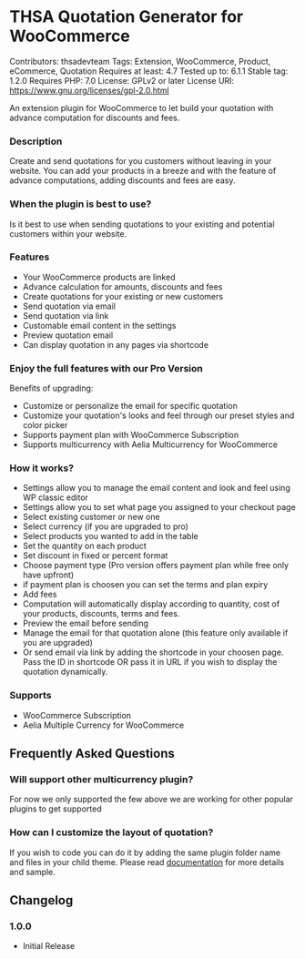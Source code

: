 # THSA Quotation Generator for WooCommerce
Contributors: thsadevteam
Tags: Extension, WooCommerce, Product, eCommerce, Quotation
Requires at least: 4.7
Tested up to: 6.1.1
Stable tag: 1.2.0
Requires PHP: 7.0
License: GPLv2 or later
License URI: https://www.gnu.org/licenses/gpl-2.0.html

An extension plugin for WooCommerce to let build your quotation with advance computation for discounts and fees.

### Description
Create and send quotations for you customers without leaving in your website. You can add your products in a breeze and with the feature of advance computations, adding discounts and fees are easy. 

### When the plugin is best to use?
Is it best to use when sending quotations to your existing and potential customers within your website.

### Features

* Your WooCommerce products are linked
* Advance calculation for amounts, discounts and fees
* Create quotations for your existing or new customers
* Send quotation via email
* Send quotation via link
* Customable email content in the settings
* Preview quotation email
* Can display quotation in any pages via shortcode


### Enjoy the full features with our Pro Version

Benefits of upgrading:
* Customize or personalize the email for specific quotation
* Customize your quotation's looks and feel through our preset styles and color picker
* Supports payment plan with WooCommerce Subscription
* Supports multicurrency with Aelia Multicurrency for WooCommerce


### How it works?

* Settings allow you to manage the email content and look and feel using WP classic editor
* Settings allow you to set what page you assigned to your checkout page
* Select existing customer or new one
* Select currency (if you are upgraded to pro)
* Select products you wanted to add in the table
* Set the quantity on each product
* Set discount in fixed or percent format
* Choose payment type (Pro version offers payment plan while free only have upfront)
* if payment plan is choosen you can set the terms and plan expiry
* Add fees
* Computation will automatically display according to quantity, cost of your products, discounts, terms and fees.
* Preview the email before sending
* Manage the email for that quotation alone (this feature only available if you are upgraded)
* Or send email via link by adding the shortcode in your choosen page. Pass the ID in shortcode OR pass it in URL if you wish to display the quotation dynamically.


### Supports

* WooCommerce Subscription
* Aelia Multiple Currency for WooCommerce


## Frequently Asked Questions

### Will support other multicurrency plugin?

For now we only supported the few above we are working for other popular plugins to get supported

### How can I customize the layout of quotation?

If you wish to code you can do it by adding the same plugin folder name and files in your child theme. Please read [documentation](https://thsaapps.com/documentation/thsa-quote-generator "THSA Quotation Generator for WooCommerce") for more details and sample.


## Changelog

### 1.0.0
* Initial Release